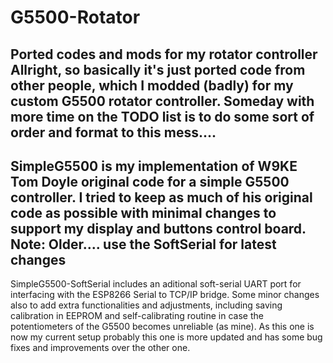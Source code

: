 # G5500-Rotator
Ported codes and mods for my rotator controller
Allright, so basically it's just ported code from other people, which I modded (badly) for my custom G5500 rotator controller.
Someday with more time on the TODO list is to do some sort of order and format to this mess....
---------------------------------------------------------------
SimpleG5500 is my implementation of W9KE Tom Doyle original code for a simple G5500 controller.
I tried to keep as much of his original code as possible with minimal changes to support my display and buttons control board.
Note: Older.... use the SoftSerial for latest changes
---------------------------------------------------------------
SimpleG5500-SoftSerial includes an aditional soft-serial UART port for interfacing with the ESP8266 Serial to TCP/IP bridge.
Some minor changes also to add extra functionalities and adjustments, including saving calibration in EEPROM and self-calibrating
routine in case the potentiometers of the G5500 becomes unreliable (as mine). As this one is now my current setup probably this 
one is more updated and has some bug fixes and improvements over the other one.
